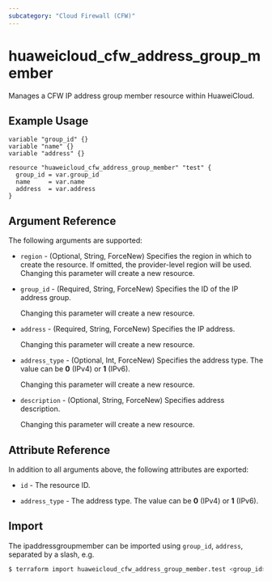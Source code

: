 ```yaml
---
subcategory: "Cloud Firewall (CFW)"
---
```


# huaweicloud_cfw_address_group_member

Manages a CFW IP address group member resource within HuaweiCloud.

## Example Usage

```hcl
variable "group_id" {}
variable "name" {}
variable "address" {}

resource "huaweicloud_cfw_address_group_member" "test" {
  group_id = var.group_id
  name     = var.name
  address  = var.address
}
```

## Argument Reference

The following arguments are supported:

* `region` - (Optional, String, ForceNew) Specifies the region in which to create the resource.
  If omitted, the provider-level region will be used. Changing this parameter will create a new resource.

* `group_id` - (Required, String, ForceNew) Specifies the ID of the IP address group.

  Changing this parameter will create a new resource.

* `address` - (Required, String, ForceNew) Specifies the IP address.

  Changing this parameter will create a new resource.

* `address_type` - (Optional, Int, ForceNew) Specifies the address type.
  The value can be **0** (IPv4) or **1** (IPv6).

  Changing this parameter will create a new resource.

* `description` - (Optional, String, ForceNew) Specifies address description.

  Changing this parameter will create a new resource.

## Attribute Reference

In addition to all arguments above, the following attributes are exported:

* `id` - The resource ID.

* `address_type` - The address type. The value can be **0** (IPv4) or **1** (IPv6).

## Import

The ipaddressgroupmember can be imported using
`group_id`, `address`, separated by a slash, e.g.

```bash
$ terraform import huaweicloud_cfw_address_group_member.test <group_id>/<address>
```
